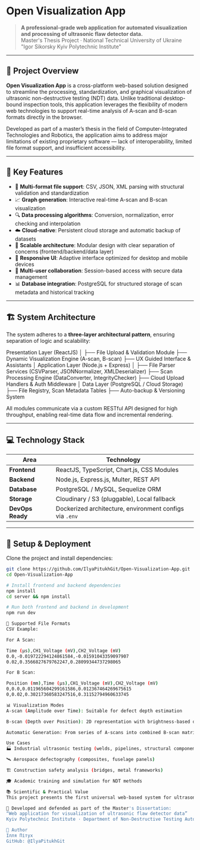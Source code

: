 # Open Visualization App

> **A professional-grade web application for automated visualization and processing of ultrasonic flaw detector data.**  
> Master's Thesis Project · National Technical University of Ukraine "Igor Sikorsky Kyiv Polytechnic Institute"

---

## 📌 Project Overview

**Open Visualization App** is a cross-platform web-based solution designed to streamline the processing, standardization, and graphical visualization of ultrasonic non-destructive testing (NDT) data. Unlike traditional desktop-bound inspection tools, this application leverages the flexibility of modern web technologies to support real-time analysis of A-scan and B-scan formats directly in the browser.

Developed as part of a master’s thesis in the field of Computer-Integrated Technologies and Robotics, the application aims to address major limitations of existing proprietary software — lack of interoperability, limited file format support, and insufficient accessibility.

---

## 🧠 Key Features

- 📁 **Multi-format file support**: CSV, JSON, XML parsing with structural validation and standardization
- 📈 **Graph generation**: Interactive real-time A-scan and B-scan visualization
- 🔍 **Data processing algorithms**: Conversion, normalization, error checking and interpolation
- ☁️ **Cloud-native**: Persistent cloud storage and automatic backup of datasets
- 🧩 **Scalable architecture**: Modular design with clear separation of concerns (frontend/backend/data layer)
- 📱 **Responsive UI**: Adaptive interface optimized for desktop and mobile devices
- 🔐 **Multi-user collaboration**: Session-based access with secure data management
- 📊 **Database integration**: PostgreSQL for structured storage of scan metadata and historical tracking

---

## 🏗 System Architecture

The system adheres to a **three-layer architectural pattern**, ensuring separation of logic and scalability:

Presentation Layer (ReactJS)
│
├── File Upload & Validation Module
├── Dynamic Visualization Engine (A-scan, B-scan)
├── UX Guided Interface & Assistants
│
Application Layer (Node.js + Express)
│
├── File Parser Services (CSVParser, JSONNormalizer, XMLDeserializer)
├── Scan Processing Engine (DataConverter, IntegrityChecker)
├── Cloud Upload Handlers & Auth Middleware
│
Data Layer (PostgreSQL / Cloud Storage)
├── File Registry, Scan Metadata Tables
├── Auto-backup & Versioning System


All modules communicate via a custom RESTful API designed for high throughput, enabling real-time data flow and incremental rendering.

---

## 💻 Technology Stack

| Area             | Technology             |
|------------------|-------------------------|
| **Frontend**     | ReactJS, TypeScript, Chart.js, CSS Modules |
| **Backend**      | Node.js, Express.js, Multer, REST API       |
| **Database**     | PostgreSQL / MySQL, Sequelize ORM           |
| **Storage**      | Cloudinary / S3 (pluggable), Local fallback |
| **DevOps Ready** | Dockerized architecture, environment configs via `.env` |

---

## 🚀 Setup & Deployment

Clone the project and install dependencies:

```bash
git clone https://github.com/IlyaPitukhGit/Open-Visualization-App.git
cd Open-Visualization-App

# Install frontend and backend dependencies
npm install
cd server && npm install

# Run both frontend and backend in development
npm run dev

🧪 Supported File Formats
CSV Example:

For A Scan:

Time (µs),CH1_Voltage (mV),CH2_Voltage (mV)
0.0,-0.019722294124861584,-0.01591043359097907
0.02,0.3566827679762247,0.28099344737298065

For B Scan:

Position (mm),Time (µs),CH1_Voltage (mV),CH2_Voltage (mV)
0,0.0,0.011965604299161586,0.012367464269675615
0,0.02,0.30217360583247516,0.31152794960633745

📊 Visualization Modes
A-scan (Amplitude over Time): Suitable for defect depth estimation

B-scan (Depth over Position): 2D representation with brightness-based defect mapping

Automatic Generation: From series of A-scans into combined B-scan matrix

Use Cases
🏭 Industrial ultrasonic testing (welds, pipelines, structural components)

🛰 Aerospace defectography (composites, fuselage panels)

🏗 Construction safety analysis (bridges, metal frameworks)

🎓 Academic training and simulation for NDT methods

📚 Scientific & Practical Value
This project presents the first universal web-based system for ultrasonic NDT data visualization with real-time feedback and hardware-agnostic compatibility. It aligns with modern trends of platform-independent industrial analytics.

📘 Developed and defended as part of the Master's Dissertation:
“Web application for visualization of ultrasonic flaw detector data”
Kyiv Polytechnic Institute · Department of Non-Destructive Testing Automation

👤 Author
Ілля Пітух
GitHub: @IlyaPitukhGit
